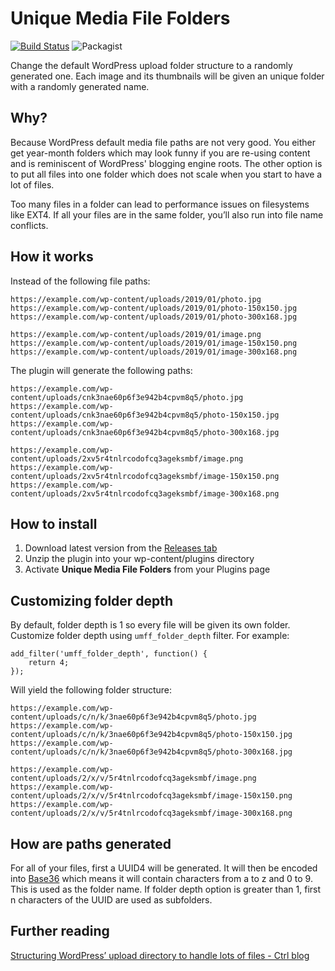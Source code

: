 # Unique Media File Folders

[![Build Status](https://travis-ci.com/CreunaFI/unique-media-file-folders.svg?branch=master)](https://travis-ci.com/CreunaFI/unique-media-file-folders) ![Packagist](https://img.shields.io/packagist/v/joppuyo/unique-media-file-folders.svg?style=flat)

Change the default WordPress upload folder structure to a randomly generated one. Each image and its thumbnails will be given an unique folder with a randomly generated name.

## Why?

Because WordPress default media file paths are not very good. You either get year-month folders which may look funny if you are re-using content and is reminiscent of WordPress' blogging engine roots. The other option is to put all files into one folder which does not scale when you start to have a lot of files.

Too many files in a folder can lead to performance issues on filesystems like EXT4. If all your files are in the same folder, you’ll also run into file name conflicts.

## How it works

Instead of the following file paths:

```
https://example.com/wp-content/uploads/2019/01/photo.jpg
https://example.com/wp-content/uploads/2019/01/photo-150x150.jpg
https://example.com/wp-content/uploads/2019/01/photo-300x168.jpg

https://example.com/wp-content/uploads/2019/01/image.png
https://example.com/wp-content/uploads/2019/01/image-150x150.png
https://example.com/wp-content/uploads/2019/01/image-300x168.png
```

The plugin will generate the following paths:

```
https://example.com/wp-content/uploads/cnk3nae60p6f3e942b4cpvm8q5/photo.jpg
https://example.com/wp-content/uploads/cnk3nae60p6f3e942b4cpvm8q5/photo-150x150.jpg
https://example.com/wp-content/uploads/cnk3nae60p6f3e942b4cpvm8q5/photo-300x168.jpg

https://example.com/wp-content/uploads/2xv5r4tnlrcodofcq3ageksmbf/image.png
https://example.com/wp-content/uploads/2xv5r4tnlrcodofcq3ageksmbf/image-150x150.png
https://example.com/wp-content/uploads/2xv5r4tnlrcodofcq3ageksmbf/image-300x168.png
```

## How to install

1. Download latest version from the [Releases tab](https://github.com/CreunaFI/unique-media-file-folders/releases)
2. Unzip the plugin into your wp-content/plugins directory
3. Activate **Unique Media File Folders** from your Plugins page

## Customizing folder depth

By default, folder depth is 1 so every file will be given its own folder. Customize folder depth using `umff_folder_depth` filter. For example:

```
add_filter('umff_folder_depth', function() {
    return 4;
});
```

Will yield the following folder structure:

```
https://example.com/wp-content/uploads/c/n/k/3nae60p6f3e942b4cpvm8q5/photo.jpg
https://example.com/wp-content/uploads/c/n/k/3nae60p6f3e942b4cpvm8q5/photo-150x150.jpg
https://example.com/wp-content/uploads/c/n/k/3nae60p6f3e942b4cpvm8q5/photo-300x168.jpg

https://example.com/wp-content/uploads/2/x/v/5r4tnlrcodofcq3ageksmbf/image.png
https://example.com/wp-content/uploads/2/x/v/5r4tnlrcodofcq3ageksmbf/image-150x150.png
https://example.com/wp-content/uploads/2/x/v/5r4tnlrcodofcq3ageksmbf/image-300x168.png
```

## How are paths generated

For all of your files, first a UUID4 will be generated. It will then be encoded into [Base36](https://en.wikipedia.org/wiki/Base36) which means it will contain characters from a to z and 0 to 9. This is used as the folder name. If folder depth option is greater than 1, first n characters of the UUID are used as subfolders.

## Further reading

[Structuring WordPress’ upload directory to handle lots of files - Ctrl blog](https://www.ctrl.blog/entry/wp-content-uploads)
